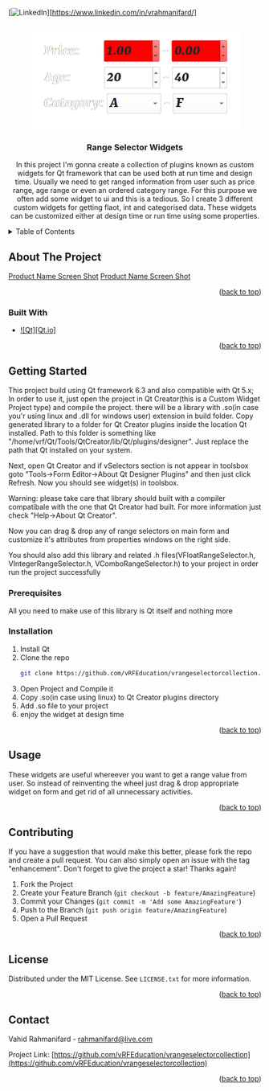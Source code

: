 <!-- Improved compatibility of back to top link: See: https://github.com/othneildrew/Best-README-Template/pull/73 -->
<a name="readme-top"></a>
<!--
*** Thanks for checking out the Best-README-Template. If you have a suggestion
*** that would make this better, please fork the repo and create a pull request
*** or simply open an issue with the tag "enhancement".
*** Don't forget to give the project a star!
*** Thanks again! Now go create something AMAZING! :D
-->



<!-- PROJECT SHIELDS -->
<!--
*** I'm using markdown "reference style" links for readability.
*** Reference links are enclosed in brackets [ ] instead of parentheses ( ).
*** See the bottom of this document for the declaration of the reference variables
*** for contributors-url, forks-url, etc. This is an optional, concise syntax you may use.
*** https://www.markdownguide.org/basic-syntax/#reference-style-links
-->
[![LinkedIn][linkedin-shield]][https://www.linkedin.com/in/vrahmanifard/]



<!-- PROJECT LOGO -->
<br />
<div align="center">
  <a href="https://github.com/vRFEducation/vcricularprogressbarwidget">
    <img src="images/logo.png" alt="Logo">
  </a>

<h3 align="center">Range Selector Widgets</h3>

  <p align="center">
    In this project I'm gonna create a collection of plugins known as custom widgets for Qt framework that can be used both at run time and design time.
    Usually we need to get ranged information from user such as price range, age range or even an ordered category range. For this purpose we often add some widget to ui and this is a tedious.
    So I create 3 different custom widgets for getting flaot, int and categorised data. These widgets can be customized either at design time or run time using some properties.
  </p>
</div>



<!-- TABLE OF CONTENTS -->
<details>
  <summary>Table of Contents</summary>
  <ol>
    <li>
      <a href="#about-the-project">About The Project</a>
      <ul>
        <li><a href="#built-with">Built With</a></li>
      </ul>
    </li>
    <li>
      <a href="#getting-started">Getting Started</a>
      <ul>
        <li><a href="#prerequisites">Prerequisites</a></li>
        <li><a href="#installation">Installation</a></li>
      </ul>
    </li>
    <li><a href="#usage">Usage</a></li>
    <li><a href="#roadmap">Roadmap</a></li>
    <li><a href="#contributing">Contributing</a></li>
    <li><a href="#license">License</a></li>
    <li><a href="#contact">Contact</a></li>
    <li><a href="#acknowledgments">Acknowledgments</a></li>
  </ol>
</details>




<!-- ABOUT THE PROJECT -->
## About The Project
[Product Name Screen Shot][product-screenshot1]
[Product Name Screen Shot][product-screenshot2]


<p align="right">(<a href="#readme-top">back to top</a>)</p>



### Built With

* [![Qt][Qt.io]][qt-url]

<p align="right">(<a href="#readme-top">back to top</a>)</p>



<!-- GETTING STARTED -->
## Getting Started
This project build using Qt framework 6.3 and also compatible with Qt 5.x;
In order to use it, just open the project in Qt Creator(this is a Custom Widget Project type) and compile the project. there will be a library with .so(in case you'r using linux and .dll for windows user) extension in build folder.
Copy generated library to a folder for Qt Creator plugins inside the location Qt installed. Path to this folder is something like "/home/vrf/Qt/Tools/QtCreator/lib/Qt/plugins/designer". Just replace the path that Qt installed on your system.

Next, open Qt Creator and if vSelectors section is not appear in toolsbox goto "Tools->Form Editor->About Qt Designer Plugins" and then just click Refresh. Now you should see widget(s) in toolsbox.

Warning: please take care that library should built with a compiler compatibale with the one that Qt Creator had built. For more information just check "Help->About Qt Creator".

Now you can drag & drop any of range selectors on main form and customize it's attributes from properties windows on the right side.

You should also add this library and related .h files(VFloatRangeSelector.h, VIntegerRangeSelector.h, VComboRangeSelector.h) to your project in order run the project successfully

### Prerequisites

All you need to make use of this library is Qt itself and nothing more

### Installation

1. Install Qt
2. Clone the repo
   ```sh
   git clone https://github.com/vRFEducation/vrangeselectorcollection.git
   ```
3. Open Project and Compile it
4. Copy .so(in case using linux) to Qt Creator plugins directory
5. Add .so file to your project
6. enjoy the widget at design time


<p align="right">(<a href="#readme-top">back to top</a>)</p>



<!-- USAGE EXAMPLES -->
## Usage
These widgets are useful whereever you want to get a range value from user. So instead of reinventing the wheel just drag & drop appropriate widget on form and get rid of all unnecessary activities.


<p align="right">(<a href="#readme-top">back to top</a>)</p>


<!-- CONTRIBUTING -->
## Contributing

If you have a suggestion that would make this better, please fork the repo and create a pull request. You can also simply open an issue with the tag "enhancement".
Don't forget to give the project a star! Thanks again!

1. Fork the Project
2. Create your Feature Branch (`git checkout -b feature/AmazingFeature`)
3. Commit your Changes (`git commit -m 'Add some AmazingFeature'`)
4. Push to the Branch (`git push origin feature/AmazingFeature`)
5. Open a Pull Request

<p align="right">(<a href="#readme-top">back to top</a>)</p>



<!-- LICENSE -->
## License

Distributed under the MIT License. See `LICENSE.txt` for more information.

<p align="right">(<a href="#readme-top">back to top</a>)</p>



<!-- CONTACT -->
## Contact

Vahid Rahmanifard - rahmanifard@live.com

Project Link: [https://github.com/vRFEducation/vrangeselectorcollection](https://github.com/vRFEducation/vrangeselectorcollection)

<p align="right">(<a href="#readme-top">back to top</a>)</p>


[product-screenshot1]: images/Demo1.png
[product-screenshot2]: images/Demo2.png
[linkedin-shield]: https://img.shields.io/badge/-LinkedIn-black.svg?style=for-the-badge&logo=linkedin&colorB=555
[linkedin-url]: https://linkedin.com/in/vrahmanifard
[qt-url]: https://qt.io/

